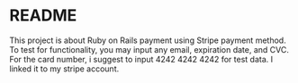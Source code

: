 # README

This project is about Ruby on Rails payment using Stripe payment method. To test for functionality, you may input any email, expiration date, and CVC. For the card number, i suggest to input 4242 4242 4242 for test data. I linked it to my stripe account.
